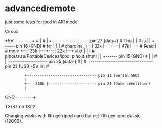 advancedremote
==============

just some tests for ipod in AIR mode.

Circut:

+5V ---------+                                                           #
             |                                                           #
             |            +------------------- pin 27 (data+)            # This
             |            |                                              # is
             |            |            +------ pin 16 (GND)              # for
             |            |            |                                 # charging.
             +--| 33k |---+---| 47k |--+                                 # Read
             |                                                           # more
             +--| 33k |---+---| 22k |--+                                 # at
             |            |            |                                 # pinouts.ru/PortableDevices/ipod_pinout.shtml
             |            |            +------ pin 15 (GND)              #
             |            |                                              #
             |            +------------------- pin 25 (data-)            #
             |                                                           #
             +-------------------------------- pin 23 (USB +5V in)       #

             +-------------------------------- pin 11 (Serial GND)
             |
             +--| 560k |---------------------- pin 21 (Dock identifier)
             |
GND ---------+


TX/RX on 13/12

Charging works with 6th gen ipod nano but not 7th gen ipod classic (120GB).
